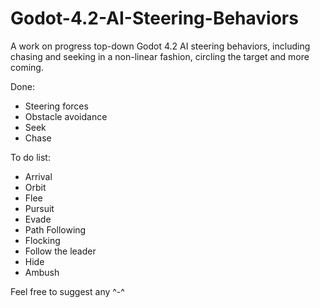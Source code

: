 # Godot-4.2-AI-Steering-Behaviors
A work on progress top-down Godot 4.2 AI steering behaviors, including chasing and seeking in a non-linear fashion, circling the target and more coming.

Done:
- Steering forces
- Obstacle avoidance
- Seek
- Chase

To do list:
- Arrival
- Orbit
- Flee
- Pursuit
- Evade
- Path Following
- Flocking
- Follow the leader
- Hide
- Ambush

Feel free to suggest any ^-^
